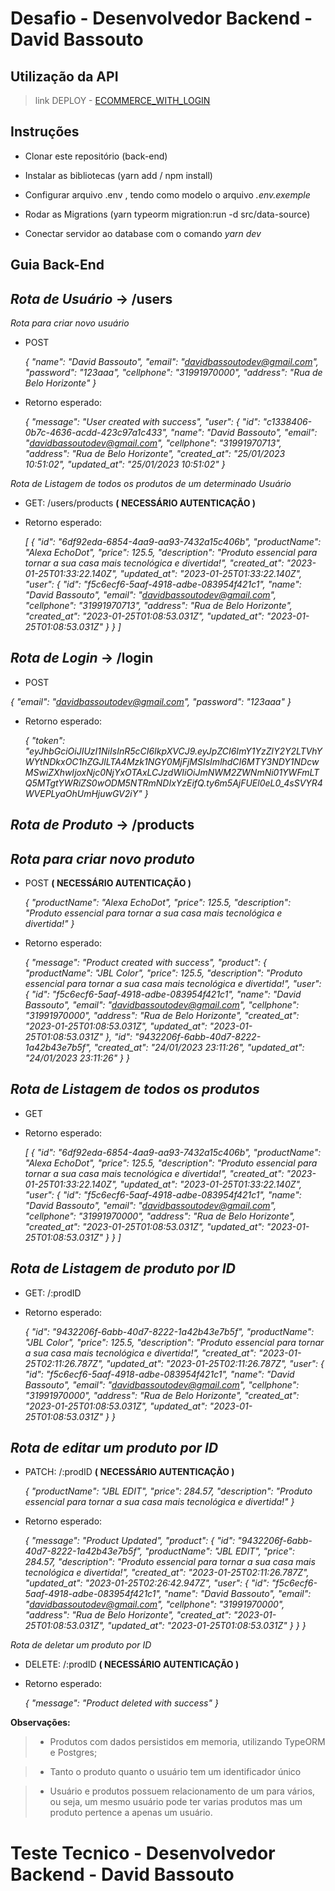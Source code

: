# Desafio - Desenvolvedor Backend - David Bassouto

## Utilização da API

> link DEPLOY - [ECOMMERCE_WITH_LOGIN](https://ecommerce-with-login-api-node-ts.onrender.com)

## Instruções

- Clonar este repositório (back-end)

- Instalar as bibliotecas (yarn add / npm install)

- Configurar arquivo .env , tendo como modelo o arquivo _.env.exemple_

- Rodar as Migrations (yarn typeorm migration:run -d src/data-source)

- Conectar servidor ao database com o comando _yarn dev_

## Guia Back-End

## _Rota de Usuário_ -> /users

_Rota para criar novo usuário_

- POST

  _{
  "name": "David Bassouto",
  "email": "davidbassoutodev@gmail.com",
  "password": "123aaa",
  "cellphone": "31991970000",
  "address": "Rua de Belo Horizonte"
  }_

- Retorno esperado:

  _{
  "message": "User created with success",
  "user": {
  "id": "c1338406-0b7c-4636-acdd-423c97a1c433",
  "name": "David Bassouto",
  "email": "davidbassoutodev@gmail.com",
  "cellphone": "31991970713",
  "address": "Rua de Belo Horizonte",
  "created_at": "25/01/2023 10:51:02",
  "updated_at": "25/01/2023 10:51:02"
  }_

_Rota de Listagem de todos os produtos de um determinado Usuário_

- GET: /users/products **( NECESSÁRIO AUTENTICAÇÃO )**
- Retorno esperado:

  _[
  {
  "id": "6df92eda-6854-4aa9-aa93-7432a15c406b",
  "productName": "Alexa EchoDot",
  "price": 125.5,
  "description": "Produto essencial para tornar a sua casa mais tecnológica e divertida!",
  "created_at": "2023-01-25T01:33:22.140Z",
  "updated_at": "2023-01-25T01:33:22.140Z",
  "user": {
  "id": "f5c6ecf6-5aaf-4918-adbe-083954f421c1",
  "name": "David Bassouto",
  "email": "davidbassoutodev@gmail.com",
  "cellphone": "31991970713",
  "address": "Rua de Belo Horizonte",
  "created_at": "2023-01-25T01:08:53.031Z",
  "updated_at": "2023-01-25T01:08:53.031Z"
  }
  }
  ]_

## _Rota de Login_ -> /login

- POST

_{
"email": "davidbassoutodev@gmail.com",
"password": "123aaa"
}_

- Retorno esperado:

  _{
  "token": "eyJhbGciOiJIUzI1NiIsInR5cCI6IkpXVCJ9.eyJpZCI6ImY1YzZlY2Y2LTVhYWYtNDkxOC1hZGJlLTA4Mzk1NGY0MjFjMSIsImlhdCI6MTY3NDY1NDcwMSwiZXhwIjoxNjc0NjYxOTAxLCJzdWIiOiJmNWM2ZWNmNi01YWFmLTQ5MTgtYWRiZS0wODM5NTRmNDIxYzEifQ.ty6m5AjFUEl0eL0_4sSVYR4WVEPLyaOhUmHjuwGV2iY"
  }_

## _Rota de Produto_ -> /products

## _Rota para criar novo produto_

- POST **( NECESSÁRIO AUTENTICAÇÃO )**

  _{
  "productName": "Alexa EchoDot",
  "price": 125.5,
  "description": "Produto essencial para tornar a sua casa mais tecnológica e divertida!"
  }_

- Retorno esperado:

  _{
  "message": "Product created with success",
  "product": {
  "productName": "JBL Color",
  "price": 125.5,
  "description": "Produto essencial para tornar a sua casa mais tecnológica e divertida!",
  "user": {
  "id": "f5c6ecf6-5aaf-4918-adbe-083954f421c1",
  "name": "David Bassouto",
  "email": "davidbassoutodev@gmail.com",
  "cellphone": "31991970000",
  "address": "Rua de Belo Horizonte",
  "created_at": "2023-01-25T01:08:53.031Z",
  "updated_at": "2023-01-25T01:08:53.031Z"
  },
  "id": "9432206f-6abb-40d7-8222-1a42b43e7b5f",
  "created_at": "24/01/2023 23:11:26",
  "updated_at": "24/01/2023 23:11:26"
  }
  }_

## _Rota de Listagem de todos os produtos_

- GET

- Retorno esperado:

  _[
  {
  "id": "6df92eda-6854-4aa9-aa93-7432a15c406b",
  "productName": "Alexa EchoDot",
  "price": 125.5,
  "description": "Produto essencial para tornar a sua casa mais tecnológica e divertida!",
  "created_at": "2023-01-25T01:33:22.140Z",
  "updated_at": "2023-01-25T01:33:22.140Z",
  "user": {
  "id": "f5c6ecf6-5aaf-4918-adbe-083954f421c1",
  "name": "David Bassouto",
  "email": "davidbassoutodev@gmail.com",
  "cellphone": "31991970000",
  "address": "Rua de Belo Horizonte",
  "created_at": "2023-01-25T01:08:53.031Z",
  "updated_at": "2023-01-25T01:08:53.031Z"
  }
  }
  ]_

## _Rota de Listagem de produto por ID_

- GET: /:prodID

- Retorno esperado:

  _{
  "id": "9432206f-6abb-40d7-8222-1a42b43e7b5f",
  "productName": "JBL Color",
  "price": 125.5,
  "description": "Produto essencial para tornar a sua casa mais tecnológica e divertida!",
  "created_at": "2023-01-25T02:11:26.787Z",
  "updated_at": "2023-01-25T02:11:26.787Z",
  "user": {
  "id": "f5c6ecf6-5aaf-4918-adbe-083954f421c1",
  "name": "David Bassouto",
  "email": "davidbassoutodev@gmail.com",
  "cellphone": "31991970000",
  "address": "Rua de Belo Horizonte",
  "created_at": "2023-01-25T01:08:53.031Z",
  "updated_at": "2023-01-25T01:08:53.031Z"
  }
  }_

## _Rota de editar um produto por ID_

- PATCH: /:prodID **( NECESSÁRIO AUTENTICAÇÃO )**

  _{
  "productName": "JBL EDIT",
  "price": 284.57,
  "description": "Produto essencial para tornar a sua casa mais tecnológica e divertida!"
  }_

- Retorno esperado:

  _{
  "message": "Product Updated",
  "product": {
  "id": "9432206f-6abb-40d7-8222-1a42b43e7b5f",
  "productName": "JBL EDIT",
  "price": 284.57,
  "description": "Produto essencial para tornar a sua casa mais tecnológica e divertida!",
  "created_at": "2023-01-25T02:11:26.787Z",
  "updated_at": "2023-01-25T02:26:42.947Z",
  "user": {
  "id": "f5c6ecf6-5aaf-4918-adbe-083954f421c1",
  "name": "David Bassouto",
  "email": "davidbassoutodev@gmail.com",
  "cellphone": "31991970000",
  "address": "Rua de Belo Horizonte",
  "created_at": "2023-01-25T01:08:53.031Z",
  "updated_at": "2023-01-25T01:08:53.031Z"
  }
  }
  }_

_Rota de deletar um produto por ID_

- DELETE: /:prodID **( NECESSÁRIO AUTENTICAÇÃO )**

- Retorno esperado:

  _{
  "message": "Product deleted with success"
  }_

**Observações:**

> - Produtos com dados persistidos em memoria, utilizando TypeORM e Postgres;

> - Tanto o produto quanto o usuário tem um identificador único

> - Usuário e produtos possuem relacionamento de um para vários, ou seja, um mesmo usuário pode ter varias produtos mas um produto pertence a apenas um usuário.

# Teste Tecnico - Desenvolvedor Backend - David Bassouto
